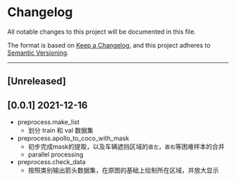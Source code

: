 # Changelog

All notable changes to this project will be documented in this file.

The format is based on [Keep a Changelog](https://keepachangelog.com/en/1.0.0/),
and this project adheres to [Semantic Versioning](https://semver.org/spec/v2.0.0.html).
****

## [Unreleased]

## [0.0.1] 2021-12-16

- preprocess.make_list
  - 划分 train 和 val 数据集
- preprocess.apollo_to_coco_with_mask
  - 初步完成mask的提取，以及车辆遮挡区域的`直左`，`直右`等困难样本的合并
  - parallel processing
- preprocess.check_data
  - 按照类别输出箭头数据集，在原图的基础上绘制所在区域，并放大显示


